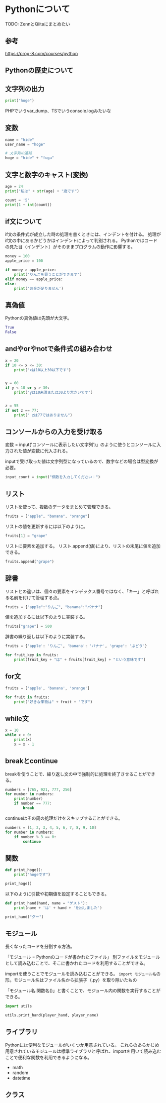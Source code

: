# Pythonについて

TODO: ZennとQiitaにまとめたい

## 参考

https://prog-8.com/courses/python

## Pythonの歴史について

## 文字列の出力

```py
print("hoge")
```

PHPでいうvar_dump、TSでいうconsole.logみたいな

## 変数

```py
name = "hide"
user_name = "hoge"

# 文字列の連結
hoge = "hide" + "fuga"
```

## 文字と数字のキャスト(変換)

```py
age = 24
print("私は" + str(age) + "歳です")

count = '5'
print(1 + int(count))
```

## if文について

if文の条件式が成立した時の処理を書くときには、インデントを付ける。
処理がif文の中にあるかどうかはインデントによって判別される。
Pythonではコードの見た目（インデント）がそのままプログラムの動作に影響する。

```py
money = 100
apple_price = 100

if money > apple_price:
    print('りんごを買うことができます')
elif money == apple_price:
else:
    print('お金が足りません')
```

## 真偽値

Pythonの真偽値は先頭が大文字。

```py
True
False
```

## andやorやnotで条件式の組み合わせ

```py
x = 20
if 10 <= x <= 30:
    print("xは10以上30以下です")


y = 60
if y < 10 or y > 30:
    print("yは10未満または30より大きいです")


z = 55
if not z == 77:
    print(" zは77ではありません")
```

## コンソールからの入力を受け取る

変数 = input('コンソールに表示したい文字列')」のように使うとコンソールに入力された値が変数に代入される。

inputで受け取った値は文字列型になっているので、数字などの場合は型変換が必要。

```py
input_count = input("個数を入力してください：")
```

## リスト

リストを使って、複数のデータをまとめて管理できる。

```py
fruits = ["apple", "banana", "orange"]
```

リストの値を更新するには以下のように。

```py
fruits[1] = "grape"
```

リストに要素を追加する。
リスト.append(値)により、リストの末尾に値を追加できる。

```py
fruits.append("grape")
```

## 辞書

リストとの違いは、個々の要素をインデックス番号ではなく、「キー」と呼ばれる名前を付けて管理する点。

```py
fruits = {"apple":"りんご", "banana":"バナナ"}
```

値を追加するには以下のように実装する。

```py
fruits["grape"] = 500
```

辞書の繰り返しは以下のように実装する。

```py
fruits = {'apple': 'りんご', 'banana': 'バナナ', 'grape': 'ぶどう'}

for fruit_key in fruits:
    print(fruit_key + "は" + fruits[fruit_key] + "という意味です")
```

## for文

```py
fruits = ['apple', 'banana', 'orange']

for fruit in fruits:
    print("好きな果物は" + fruit + "です")
```

## while文

```py
x = 10
while x > 0:
    print(x)
    x = x - 1
```

## breakとcontinue

breakを使うことで、繰り返し文の中で強制的に処理を終了させることができる。

```py
numbers = [765, 921, 777, 256]
for number in numbers:
    print(number)
    if number == 777:
        break
```

continueはその周の処理だけをスキップすることができる。

```py
numbers = [1, 2, 3, 4, 5, 6, 7, 8, 9, 10]
for number in numbers:
    if number % 3 == 0:
        continue
```

## 関数

```py
def print_hoge():
    print("hogeです")

print_hoge()
```

以下のように引数や初期値を設定することもできる。

```py
def print_hand(hand, name = "ゲスト"):
    print(name + 'は' + hand + 'を出しました')

print_hand("グー")
```

## モジュール

長くなったコードを分割する方法。

「モジュール = Pythonのコードが書かれたファイル」
別ファイルをモジュールとして読み込むことで、そこに書かれたコードを利用することができる。

importを使うことでモジュールを読み込むことができる。
`import モジュール名`の形。モジュール名はファイル名から拡張子（.py）を取り除いたもの

「モジュール名.関数名()」と書くことで、モジュール内の関数を実行することができる。

```py
import utils

utils.print_hand(player_hand, player_name)
```

## ライブラリ

Pythonには便利なモジュールがいくつか用意されている。
これらのあらかじめ用意されているモジュールは標準ライブラリと呼ばれ、importを用いて読み込むことで便利な関数を利用できるようになる。

- math
- random
- datetime

## クラス
